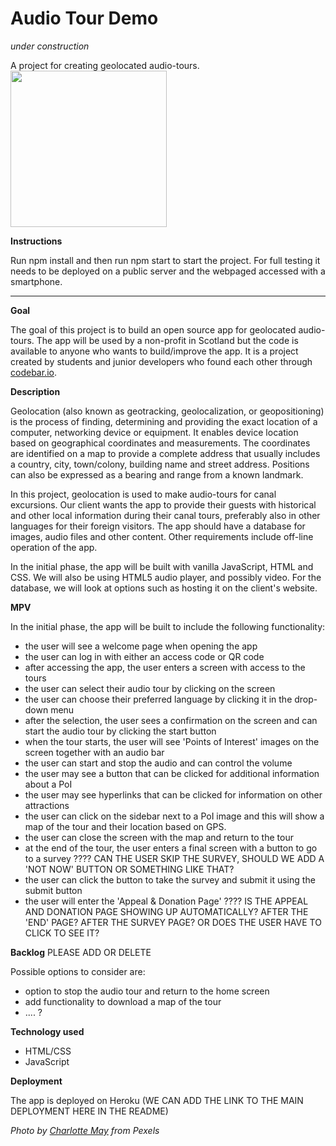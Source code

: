 # Audio Tour Demo

*under construction*

A project for creating geolocated audio-tours.                    <img src="/audio_tour.jpg" width="250"  />


**Instructions**

Run npm install and then run npm start to start the project. For full testing it needs to be deployed on a public server and the webpaged accessed with a smartphone.
___

**Goal**  

The goal of this project is to build an open source app for geolocated audio-tours. The app will be used by a non-profit in Scotland but the code is available to anyone who wants to build/improve the app. It is a project created by students and junior developers who found each other through [codebar.io](https://www.codebar.io/).

**Description**  

Geolocation (also known as geotracking, geolocalization, or geopositioning) is the process of finding, determining and providing the exact location of a computer, networking device or equipment. It enables device location based on geographical coordinates and measurements. The coordinates are identified on a map to provide a complete address that usually includes a country, city, town/colony, building name and street address. Positions can also be expressed as a bearing and range from a known landmark. 

In this project, geolocation is used to make audio-tours for canal excursions. Our client wants the app to provide their guests with historical and other local information during their canal tours, preferably also in other languages for their foreign visitors. The app should have a database for images, audio files and other content. Other requirements include off-line operation of the app.


In the initial phase, the app will be built with vanilla JavaScript, HTML and CSS. We will also be using HTML5 audio player, and possibly video. For the database, we will look at options such as hosting it on the client's website.

**MPV**  

In the initial phase, the app will be built to include the following functionality:
* the user will see a welcome page when opening the app
* the user can log in with either an access code or QR code
* after accessing the app, the user enters a screen with access to the tours 
* the user can select their audio tour by clicking on the screen
* the user can choose their preferred language by clicking it in the drop-down menu
* after the selection, the user sees a confirmation on the screen and can start the audio tour by clicking the start button
* when the tour starts, the user will see 'Points of Interest' images on the screen together with an audio bar
* the user can start and stop the audio and can control the volume
* the user may see a button that can be clicked for additional information about a PoI
* the user may see hyperlinks that can be clicked for information on other attractions
* the user can click on the sidebar next to a PoI image and this will show a map of the tour and their location based on GPS.
* the user can close the screen with the map and return to the tour
* at the end of the tour, the user enters a final screen with a button to go to a survey  ????
CAN THE USER SKIP THE SURVEY, SHOULD WE ADD A 'NOT NOW' BUTTON OR SOMETHING LIKE THAT?
* the user can click the button to take the survey and submit it using the submit button
* the user will enter the 'Appeal & Donation Page' ????
IS THE APPEAL AND DONATION PAGE SHOWING UP AUTOMATICALLY? AFTER THE 'END' PAGE? AFTER THE SURVEY PAGE? OR DOES THE USER HAVE TO CLICK TO SEE IT?

**Backlog**  PLEASE ADD OR DELETE

Possible options to consider are:
* option to stop the audio tour and return to the home screen
* add functionality to download a map of the tour
* .... ?

**Technology used**

* HTML/CSS
* JavaScript

**Deployment**

The app is deployed on Heroku (WE CAN ADD THE LINK TO THE MAIN DEPLOYMENT HERE IN THE README)



*Photo by [Charlotte May](https://www.pexels.com/photo/young-black-female-student-preparing-for-exams-in-park-5965924/) from Pexels*


